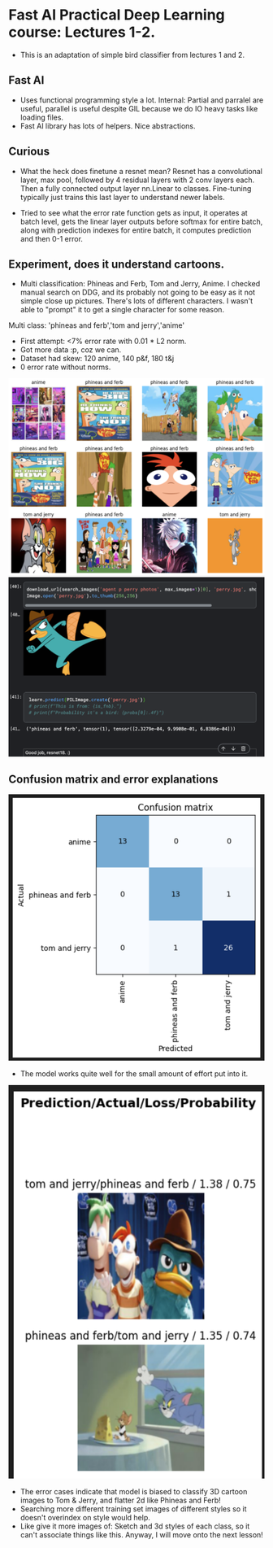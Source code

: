 # Fast AI Practical Deep Learning course: Lectures 1-2.
- This is an adaptation of simple bird classifier from lectures 1 and 2.

## Fast AI
- Uses functional programming style a lot. Internal: Partial and parralel are useful, parallel is useful despite GIL because we do IO heavy tasks like loading files.
- Fast AI library has lots of helpers. Nice abstractions.

## Curious
- What the heck does finetune a resnet mean? Resnet has a convolutional layer, max pool, followed by 4 residual layers with 2 conv layers each. Then a fully connected output layer nn.Linear to classes. Fine-tuning typically just trains this last layer to understand newer labels.

- Tried to see what the error rate function gets as input, it operates at batch level, gets the linear layer outputs before softmax for entire batch, along with prediction indexes for entire batch, it computes prediction and then 0-1 error.

## Experiment, does it understand cartoons.
- Multi classification: Phineas and Ferb, Tom and Jerry, Anime. I checked manual search on DDG, and its probably not going to be easy as it not simple close up pictures. There's lots of different characters. I wasn't able to "prompt" it to get a single character for some reason.
 
 Multi class: 'phineas and ferb','tom and jerry','anime'
  * First attempt: <7% error rate with 0.01 * L2 norm.
  * Got more data :p, coz we can.
  * Dataset had skew: 120 anime, 140 p&f, 180 t&j
  * 0 error rate without norms.
  

![dataset](./Screenshots/dataset.png "dataset")
![manualtest](./Screenshots/perry_kicks.png "perry the platypus")

## Confusion matrix and error explanations
![confusion_matrix](./Screenshots/confusion_matrix.png "Confusion matrix")
- The model works quite well for the small amount of effort put into it.

![Errors](./Screenshots/error_images.png "misses")
- The error cases indicate that model is biased to classify 3D cartoon images to Tom & Jerry, and flatter 2d like Phineas and Ferb!
- Searching more different training set images of different styles so it doesn't overindex on style would help.
- Like give it more images of: Sketch and 3d styles of each class, so it can't associate things like this. Anyway, I will move onto the next lesson!